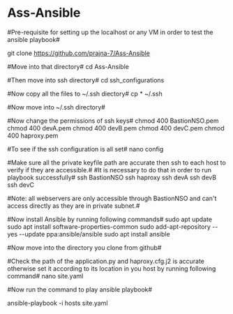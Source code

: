 # Ass-Ansible


#Pre-requisite for setting up the localhost or any VM in order to test the ansible playbook#

git clone https://github.com/prajna-7/Ass-Ansible

#Move into that directory#
cd Ass-Ansible

#Then move into ssh directory#
cd ssh_configurations

#Now copy all the files to ~/.ssh diectory#
cp * ~/.ssh

#Now move into ~/.ssh directory#

#Now change the permissions of ssh keys#
chmod 400 BastionNSO.pem
chmod 400 devA.pem
chmod 400 devB.pem
chmod 400 devC.pem
chmod 400 haproxy.pem

#To see if the ssh configuration is all set#
nano config

#Make sure all the private keyfile path are accurate then ssh to each host to verify if they are accessible.#
#It is necessary to do that in order to run playbook successfully#
ssh BastionNSO
ssh haproxy
ssh devA
ssh devB
ssh devC

#Note: all webservers are only accessible through BastionNSO and can't access directly as they are in private subnet.#

#Now install Ansible by running following commands#
sudo apt update
sudo apt install software-properties-common
sudo add-apt-repository --yes --update ppa:ansible/ansible
sudo apt install ansible


#Now move into the directory you clone from github#

#Check the path of the application.py and haproxy.cfg.j2 is accurate otherwise set it according to its location in you host by running following command#
nano site.yaml

#Now run the command to play ansible playbook#

ansible-playbook -i hosts site.yaml
